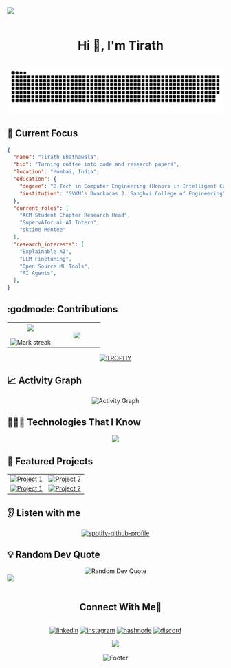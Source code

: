 <!--horizontal divider(gradiant)-->
<img src="https://user-images.githubusercontent.com/73097560/115834477-dbab4500-a447-11eb-908a-139a6edaec5c.gif">

<!--h1 without bottom border-->
<div id="user-content-toc">
  <ul align="center">
    <summary><h1 style="display: inline-block">Hi 👋, I'm Tirath</h1></summary>
  </ul>
</div>


<!--- snake -->
<div align="center">
  <img  src="https://github.com/1999AZZAR/1999AZZAR/blob/readme/resources/grid-snake.svg"
       alt="snake" /></a>
</div>

## 🎯 **Current Focus**

```json
{
  "name": "Tirath Bhathawala",
  "bio": "Turning coffee into code and research papers",
  "location": "Mumbai, India",
  "education": {
    "degree": "B.Tech in Computer Engineering (Honors in Intelligent Computing)",
    "institution": "SVKM’s Dwarkadas J. Sanghvi College of Engineering"
  },
  "current_roles": [
    "ACM Student Chapter Research Head",
    "SupervAIor.ai AI Intern",
    "sktime Mentee"
  ],
  "research_interests": [
    "Explainable AI",
    "LLM Finetuning",
    "Open Source ML Tools",
    "AI Agents",
  ],
}
```

## :godmode: **Contributions**

<!--- stats & Trophy (start) -->
<p align="center">
  <!--- stats (start) -->
<table align="center">
<tr border="none">
<td width="50%" align="center">
  
  <img  align="center"  src="https://github-readme-stats.vercel.app/api?username=Tirath5504&theme=dark&show_icons=true&count_private=true" />
  <br></br>
  <img  title="🔥 Get streak stats for your profile at git.io/streak-stats" alt="Mark streak" src="https://github-readme-streak-stats.herokuapp.com/?user=1010nishant&theme=dark&hide_border=false" /> 
</td>

<td width="50%" align="center">

  <img  align="center"  src="https://github-readme-stats.anuraghazra1.vercel.app/api/top-langs/?username=Tirath5504&theme=dark&hide_border=false&no-bg=true&no-frame=true&langs_count=7"/>
  
  </td>
</tr>
</table>
<!--- stats (end) -->

<!--- trophy (start) -->
<div align=center>
  <a href="https://github.com/ryo-ma/github-profile-trophy" title="Go to Source">
      <img align="center" width=84% src="https://github-profile-trophy.vercel.app/?username=Tirath5504&theme=radical&row=1&column=7&margin-h=15&margin-w=5&no-bg=true" alt="TROPHY" />
    </a>
</div>
<!--- trophy (start) -->


</p>        

## 📈 **Activity Graph**
<div align="center">
<img src="https://github-readme-activity-graph.vercel.app/graph?username=Tirath5504&theme=tokyo-night&hide_border=true&area=true" alt="Activity Graph" />
</div>
<!--- stats (end) -->

## 👨🏻‍💻 **Technologies That I Know**

<!--tech stack icons-->
<p align="center">
  <a href="https://skillicons.dev">
    <img src="https://skillicons.dev/icons?i=git,cpp,css,discord,github,html,java,js,linux,md,mysql,nodejs,py,react,tailwind,ts,vscode,fastapi,flask,ai,opencv,pycharm,pytorch,sqlite,sklearn,selenium,tensorflow,ubuntu&perline=14" />
  </a>
</p>


## 🔬 **Featured Projects**
<div align="center">
<table>
<tr>
<td width="50%">
<a href="https://github.com/Tirath5504/project1">
<img src="https://github-readme-stats.vercel.app/api/pin/?username=Tirath5504&repo=MumbaiHacks2024_LlamaMia&theme=tokyonight&hide_border=true" alt="Project 1" />
</a>
</td>
<td width="50%">
<a href="https://github.com/Tirath5504/project2">
<img src="https://github-readme-stats.vercel.app/api/pin/?username=IPD-Hate-Speech-Detection&repo=IPD-Hate-Speech-Detection&theme=tokyonight&hide_border=true" alt="Project 2" />
</a>
</td>
</tr>
<tr>
<td width="50%">
<a href="https://github.com/Tirath5504/project1">
<img src="https://github-readme-stats.vercel.app/api/pin/?username=Tirath5504&repo=Nomework_latest&theme=tokyonight&hide_border=true" alt="Project 1" />
</a>
</td>
<td width="50%">
<a href="https://github.com/Tirath5504/project2">
<img src="https://github-readme-stats.vercel.app/api/pin/?username=Tirath5504&repo=sktime&theme=tokyonight&hide_border=true" alt="Project 2" />
</a>
</td>
</tr>
</table>
</div>

## 👂 **Listen with me**
<div align="center">
  
[![spotify-github-profile](https://spotify-github-profile.kittinanx.com/api/view?uid=31ei3hdbsa3a7n2ran7glp2svzau&cover_image=true&theme=novatorem&show_offline=false&background_color=121212&interchange=true&bar_color=53b14f&bar_color_cover=true)](https://spotify-github-profile.kittinanx.com/api/view?uid=31ei3hdbsa3a7n2ran7glp2svzau&redirect=true)

</div>

## 💡 **Random Dev Quote**
<div align="center">
<img src="https://quotes-github-readme.vercel.app/api?type=horizontal&theme=tokyonight" alt="Random Dev Quote" />
</div>

<!--horizontal divider(gradiant)-->
<img src="https://user-images.githubusercontent.com/73097560/115834477-dbab4500-a447-11eb-908a-139a6edaec5c.gif">

<!-- Connect with me -->
<!--h2 without bottom border-->
<div id="user-content-toc">
  <ul align="center">
    <summary><h2 style="display: inline-block">Connect With Me🤝</h2></summary>
  </ul>
</div>

<!--icons and links-->
<p align="center">
<a href="https://www.linkedin.com/in/tirath-bhathawala-a58769159/" target="blank"><img align="center" src="https://user-images.githubusercontent.com/88904952/234979284-68c11d7f-1acc-4f0c-ac78-044e1037d7b0.png" alt="linkedin" height="50" width="50" /></a>
<a href="https://www.instagram.com/04_tirath/" target="blank"><img align="center" src="https://user-images.githubusercontent.com/88904952/234981169-2dd1e58f-4b7e-468c-8213-034ba62156c3.png" alt="instagram" height="50" width="50" /></a>
<a href="https://mlbeginnershandbook.blogspot.com/" target="blank"><img align="center" src="https://user-images.githubusercontent.com/88904952/234982196-562aea17-5532-4550-8c08-1c7cb994a541.png" alt="hashnode" height="50" width="50" /></a>
<a href="discordapp.com/users/391866929805131777" target="blank"><img align="center" src="https://user-images.githubusercontent.com/88904952/234982627-019fd336-6248-453c-9b05-97c13fd1d207.png" alt="discord" height="50" width="50" /></a>
  
</p>


<!--profile visit count-->
<div align="center">
  
[![](https://visitcount.itsvg.in/api?id=Tirath5504&label=Profile%20Views&color=6&icon=2&pretty=true)](https://visitcount.itsvg.in)
  
</div>


<div align="center">
<img src="https://capsule-render.vercel.app/api?type=waving&color=gradient&height=100&section=footer" alt="Footer" /> 
